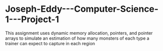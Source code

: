 # Joseph-Eddy---Computer-Science-1---Project-1
This assignment uses dynamic memory allocation, pointers, and pointer arrays to simulate an estimation of how many monsters of each type a trainer can expect to capture in each region
